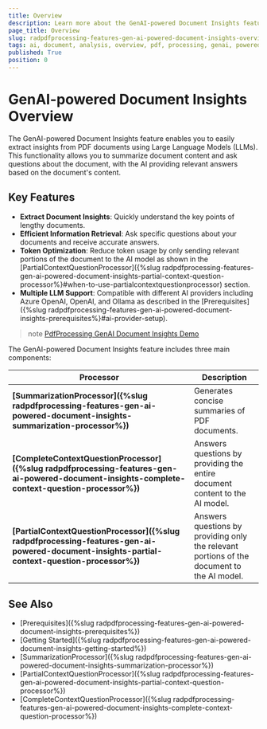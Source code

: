 ```yaml
---
title: Overview
description: Learn more about the GenAI-powered Document Insights feature of the PdfProcessing library. 
page_title: Overview
slug: radpdfprocessing-features-gen-ai-powered-document-insights-overview
tags: ai, document, analysis, overview, pdf, processing, genai, powered, insights
published: True
position: 0
---
```


# GenAI-powered Document Insights Overview

The GenAI-powered Document Insights feature enables you to easily extract insights from PDF documents using Large Language Models (LLMs). This functionality allows you to summarize document content and ask questions about the document, with the AI providing relevant answers based on the document's content.

## Key Features

* **Extract Document Insights**: Quickly understand the key points of lengthy documents.
* **Efficient Information Retrieval**: Ask specific questions about your documents and receive accurate answers.
* **Token Optimization**: Reduce token usage by only sending relevant portions of the document to the AI model as shown in the [PartialContextQuestionProcessor]({%slug radpdfprocessing-features-gen-ai-powered-document-insights-partial-context-question-processor%}#when-to-use-partialcontextquestionprocessor) section.
* **Multiple LLM Support**: Compatible with different AI providers including Azure OpenAI, OpenAI, and Ollama as described in the [Prerequisites]({%slug radpdfprocessing-features-gen-ai-powered-document-insights-prerequisites%}#ai-provider-setup).

>note [PdfProcessing GenAI Document Insights Demo](https://demos.telerik.com/document-processing/pdfprocessing/genai_document_insights)

The GenAI-powered Document Insights feature includes three main components:

|Processor|Description|
|----|----|
|**[SummarizationProcessor]({%slug radpdfprocessing-features-gen-ai-powered-document-insights-summarization-processor%})**|Generates concise summaries of PDF documents.|
|**[CompleteContextQuestionProcessor]({%slug radpdfprocessing-features-gen-ai-powered-document-insights-complete-context-question-processor%})**|Answers questions by providing the entire document content to the AI model.|
|**[PartialContextQuestionProcessor]({%slug radpdfprocessing-features-gen-ai-powered-document-insights-partial-context-question-processor%})**|Answers questions by providing only the relevant portions of the document to the AI model.|

## See Also

* [Prerequisites]({%slug radpdfprocessing-features-gen-ai-powered-document-insights-prerequisites%})
* [Getting Started]({%slug radpdfprocessing-features-gen-ai-powered-document-insights-getting-started%})
* [SummarizationProcessor]({%slug radpdfprocessing-features-gen-ai-powered-document-insights-summarization-processor%})
* [PartialContextQuestionProcessor]({%slug radpdfprocessing-features-gen-ai-powered-document-insights-partial-context-question-processor%})
* [CompleteContextQuestionProcessor]({%slug radpdfprocessing-features-gen-ai-powered-document-insights-complete-context-question-processor%})
